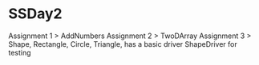 # SSDay2
Assignment 1 > AddNumbers
Assignment 2 > TwoDArray
Assignment 3 > Shape, Rectangle, Circle, Triangle, has a basic driver ShapeDriver for testing
